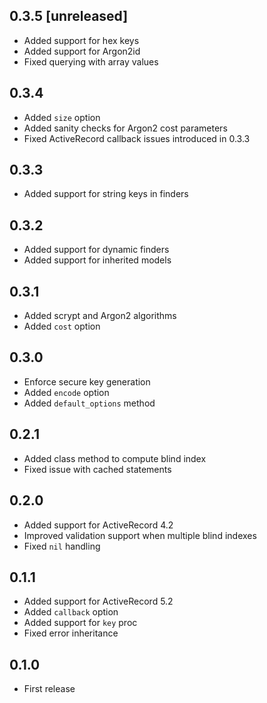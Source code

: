 ## 0.3.5 [unreleased]

- Added support for hex keys
- Added support for Argon2id
- Fixed querying with array values

## 0.3.4

- Added `size` option
- Added sanity checks for Argon2 cost parameters
- Fixed ActiveRecord callback issues introduced in 0.3.3

## 0.3.3

- Added support for string keys in finders

## 0.3.2

- Added support for dynamic finders
- Added support for inherited models

## 0.3.1

- Added scrypt and Argon2 algorithms
- Added `cost` option

## 0.3.0

- Enforce secure key generation
- Added `encode` option
- Added `default_options` method

## 0.2.1

- Added class method to compute blind index
- Fixed issue with cached statements

## 0.2.0

- Added support for ActiveRecord 4.2
- Improved validation support when multiple blind indexes
- Fixed `nil` handling

## 0.1.1

- Added support for ActiveRecord 5.2
- Added `callback` option
- Added support for `key` proc
- Fixed error inheritance

## 0.1.0

- First release
